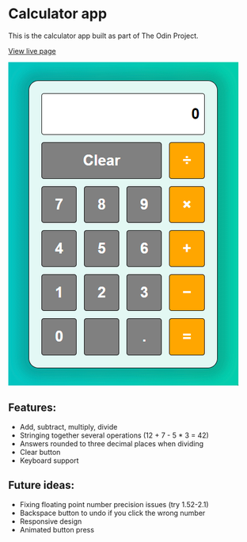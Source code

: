 # Calculator app
This is the calculator app built as part of The Odin Project.

[View live page](https://hg431.github.io/calculator/)

![Animated screenshot of the calculator doing 1+1=2](https://github.com/hg431/calculator/blob/main/calculator-screenshot.gif)

## Features:
- Add, subtract, multiply, divide
- Stringing together several operations (12 + 7 - 5 * 3 = 42)
- Answers rounded to three decimal places when dividing
- Clear button
- Keyboard support

## Future ideas:
- Fixing floating point number precision issues (try 1.52-2.1)
- Backspace button to undo if you click the wrong number
- Responsive design
- Animated button press